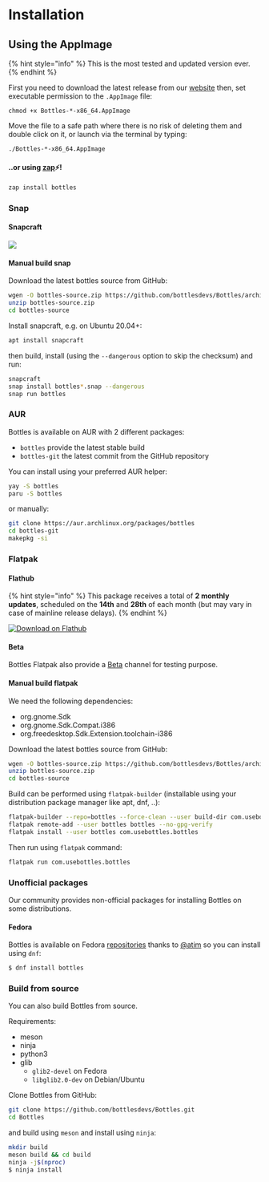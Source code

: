 # Installation

## Using the AppImage

{% hint style="info" %}
This is the most tested and updated version ever.
{% endhint %}

First you need to download the latest release from our [website](https://usebottles.com/download) then, set executable permission to the `.AppImage` file:

```text
chmod +x Bottles-*-x86_64.AppImage
```

Move the file to a safe path where there is no risk of deleting them and double click on it, or launch via the terminal by typing:

```bash
./Bottles-*-x86_64.AppImage
```

#### ..or using [zap](https://github.com/srevinsaju/zap)⚡!

```bash
zap install bottles
```

### Snap

#### Snapcraft

 [![](https://snapcraft.io/static/images/badges/en/snap-store-black.svg)](https://snapcraft.io/bottles)

#### Manual build snap

Download the latest bottles source from GitHub:

```bash
wgen -O bottles-source.zip https://github.com/bottlesdevs/Bottles/archive/master.zip
unzip bottles-source.zip
cd bottles-source
```

Install snapcraft, e.g. on Ubuntu 20.04+:

```bash
apt install snapcraft
```

then build, install \(using the `--dangerous` option to skip the checksum\) and run:

```bash
snapcraft
snap install bottles*.snap --dangerous
snap run bottles
```

### AUR

Bottles is available on AUR with 2 different packages:

* `bottles` provide the latest stable build
* `bottles-git` the latest commit from the GitHub repository

You can install using your preferred AUR helper:

```bash
yay -S bottles
paru -S bottles
```

or manually:

```bash
git clone https://aur.archlinux.org/packages/bottles
cd bottles-git
makepkg -si
```

### Flatpak

#### Flathub

{% hint style="info" %}
This package receives a total of **2 monthly updates**, scheduled on the **14th** and **28th** of each month \(but may vary in case of mainline release delays\).
{% endhint %}

[![Download on Flathub](https://flathub.org/assets/badges/flathub-badge-en.png)](https://flathub.org/apps/details/com.usebottles.bottles)

#### Beta

Bottles Flatpak also provide a [Beta](https://github.com/flathub/com.usebottles.bottles/tree/beta) channel for testing purpose.

#### Manual build flatpak

We need the following dependencies:

* org.gnome.Sdk
* org.gnome.Sdk.Compat.i386
* org.freedesktop.Sdk.Extension.toolchain-i386

Download the latest bottles source from GitHub:

```bash
wgen -O bottles-source.zip https://github.com/bottlesdevs/Bottles/archive/master.zip
unzip bottles-source.zip
cd bottles-source
```

Build can be performed using `flatpak-builder` \(installable using your distribution package manager like apt, dnf, ..\):

```bash
flatpak-builder --repo=bottles --force-clean --user build-dir com.usebottles.bottles.yml
flatpak remote-add --user bottles bottles --no-gpg-verify
flatpak install --user bottles com.usebottles.bottles
```

Then run using `flatpak` command:

```bash
flatpak run com.usebottles.bottles
```

### Unofficial packages

Our community provides non-official packages for installing Bottles on some distributions.

#### Fedora

Bottles is available on Fedora [repositories](https://src.fedoraproject.org/rpms/bottles) thanks to [@atim](https://src.fedoraproject.org/user/atim) so you can install using `dnf`:

```bash
$ dnf install bottles
```

### Build from source

You can also build Bottles from source.

Requirements:

* meson
* ninja
* python3
* glib
  * `glib2-devel` on Fedora
  * `libglib2.0-dev` on Debian/Ubuntu

Clone Bottles from GitHub:

```bash
git clone https://github.com/bottlesdevs/Bottles.git
cd Bottles
```

and build using `meson` and install using `ninja`:

```bash
mkdir build
meson build && cd build
ninja -j$(nproc)
$ ninja install
```

